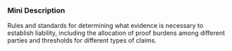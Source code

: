 ### Mini Description

Rules and standards for determining what evidence is necessary to establish liability, including the allocation of proof burdens among different parties and thresholds for different types of claims.
